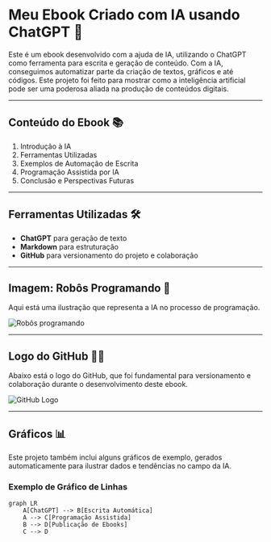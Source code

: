 # Meu Ebook Criado com IA usando ChatGPT 🤖

Este é um ebook desenvolvido com a ajuda de IA, utilizando o ChatGPT como ferramenta para escrita e geração de conteúdo. Com a IA, conseguimos automatizar parte da criação de textos, gráficos e até códigos. Este projeto foi feito para mostrar como a inteligência artificial pode ser uma poderosa aliada na produção de conteúdos digitais.

---

## Conteúdo do Ebook 📚
1. Introdução à IA
2. Ferramentas Utilizadas
3. Exemplos de Automação de Escrita
4. Programação Assistida por IA
5. Conclusão e Perspectivas Futuras

---

## Ferramentas Utilizadas 🛠️
- **ChatGPT** para geração de texto
- **Markdown** para estruturação
- **GitHub** para versionamento do projeto e colaboração

---

## Imagem: Robôs Programando 🤖
Aqui está uma ilustração que representa a IA no processo de programação.

![Robôs programando](https://path-to-your-robot-programming-image.png)

---

## Logo do GitHub 🐱‍💻
Abaixo está o logo do GitHub, que foi fundamental para versionamento e colaboração durante o desenvolvimento deste ebook.

![GitHub Logo](https://github.githubassets.com/images/modules/logos_page/GitHub-Mark.png)

---

## Gráficos 📊
Este projeto também inclui alguns gráficos de exemplo, gerados automaticamente para ilustrar dados e tendências no campo da IA.

### Exemplo de Gráfico de Linhas
```mermaid
graph LR
    A[ChatGPT] --> B[Escrita Automática]
    A --> C[Programação Assistida]
    B --> D[Publicação de Ebooks]
    C --> D
